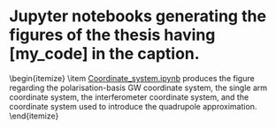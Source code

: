 # Jupyter notebooks generating the figures of the thesis having \[my_code\] in the caption.  

\begin{itemize}
\item [Coordinate_system.ipynb](https://github.com/Delo95/PhD_Thesis/blob/main/Figures/Coordinate_system.ipynb) produces the figure regarding the polarisation-basis GW coordinate system, the single arm coordinate system, the interferometer coordinate system, and the coordinate system used to introduce the quadrupole approximation.
\end{itemize}
